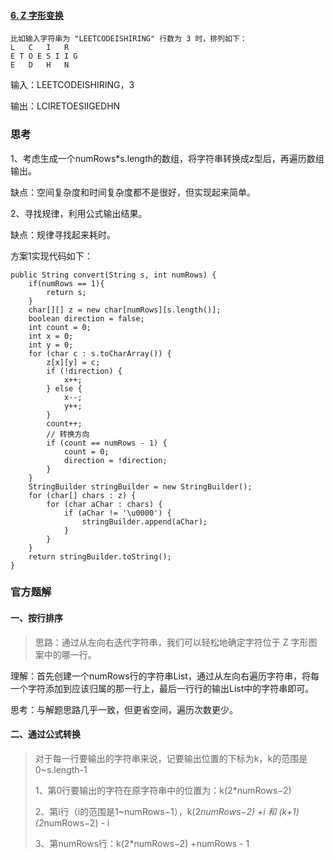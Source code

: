 #### [6. Z 字形变换](https://leetcode-cn.com/problems/zigzag-conversion/)

```
比如输入字符串为 "LEETCODEISHIRING" 行数为 3 时，排列如下：
L   C   I   R
E T O E S I I G
E   D   H   N
```

输入：LEETCODEISHIRING，3

输出：LCIRETOESIIGEDHN

### 思考

1、考虑生成一个numRows*s.length的数组，将字符串转换成z型后，再遍历数组输出。

缺点：空间复杂度和时间复杂度都不是很好，但实现起来简单。

2、寻找规律，利用公式输出结果。

缺点：规律寻找起来耗时。

方案1实现代码如下：

```
public String convert(String s, int numRows) {
    if(numRows == 1){
        return s;
    }
    char[][] z = new char[numRows][s.length()];
    boolean direction = false;
    int count = 0;
    int x = 0;
    int y = 0;
    for (char c : s.toCharArray()) {
        z[x][y] = c;
        if (!direction) {
            x++;
        } else {
            x--;
            y++;
        }
        count++;
        // 转换方向
        if (count == numRows - 1) {
            count = 0;
            direction = !direction;
        }
    }
    StringBuilder stringBuilder = new StringBuilder();
    for (char[] chars : z) {
        for (char aChar : chars) {
            if (aChar != '\u0000') {
                stringBuilder.append(aChar);
            }
        }
    }
    return stringBuilder.toString();
}
```

### 官方题解

#### 一、按行排序

> 思路：通过从左向右迭代字符串，我们可以轻松地确定字符位于 Z 字形图案中的哪一行。

理解：首先创建一个numRows行的字符串List，通过从左向右遍历字符串，将每一个字符添加到应该归属的那一行上，最后一行行的输出List中的字符串即可。

思考：与解题思路几乎一致，但更省空间，遍历次数更少。

#### 二、通过公式转换

> 对于每一行要输出的字符串来说，记要输出位置的下标为k，k的范围是0~s.length-1
>
> 1、第0行要输出的字符在原字符串中的位置为：k(2*numRows−2) 
>
> 2、第i行（i的范围是1~numRows−1），k(2*numRows−2) +i 和 (k+1)(2*numRows−2)  - i
>
> 3、第numRows行：k(2*numRows−2) +numRows - 1

